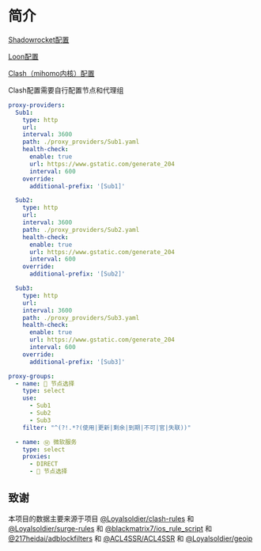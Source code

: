 # 简介
[Shadowrocket配置](https://raw.githubusercontent.com/mybeXX/Backup/main/Conf/Shadowrocket.conf) 

[Loon配置](https://raw.githubusercontent.com/mybeXX/Backup/main/Conf/Loon.conf) 

[Clash（mihomo内核）配置](https://raw.githubusercontent.com/mybeXX/Backup/main/Conf/Clash.yaml) 

Clash配置需要自行配置节点和代理组
```yaml
proxy-providers:
  Sub1:
    type: http
    url: 
    interval: 3600
    path: ./proxy_providers/Sub1.yaml
    health-check:
      enable: true
      url: https://www.gstatic.com/generate_204
      interval: 600
    override:
      additional-prefix: '[Sub1]'

  Sub2:
    type: http
    url: 
    interval: 3600
    path: ./proxy_providers/Sub2.yaml
    health-check:
      enable: true
      url: https://www.gstatic.com/generate_204
      interval: 600
    override:
      additional-prefix: '[Sub2]'

  Sub3:
    type: http
    url: 
    interval: 3600
    path: ./proxy_providers/Sub3.yaml
    health-check:
      enable: true
      url: https://www.gstatic.com/generate_204
      interval: 600
    override:
      additional-prefix: '[Sub3]'

proxy-groups:
  - name: 🚀 节点选择
    type: select
    use:
      - Sub1
      - Sub2
      - Sub3
    filter: "^(?!.*?(使用|更新|剩余|到期|不可|官|失联))"

  - name: Ⓜ️ 微软服务
    type: select
    proxies: 
      - DIRECT
      - 🚀 节点选择
```


## 致谢
本项目的数据主要来源于项目 [@Loyalsoldier/clash-rules](https://github.com/Loyalsoldier/clash-rules) 和 [@Loyalsoldier/surge-rules](https://github.com/Loyalsoldier/surge-rules) 和 [@blackmatrix7/ios_rule_script](https://github.com/blackmatrix7/ios_rule_script) 和 [@217heidai/adblockfilters](https://github.com/217heidai/adblockfilters) 和 [@ACL4SSR/ACL4SSR](https://github.com/ACL4SSR/ACL4SSR/tree/master) 和  [@Loyalsoldier/geoip](https://github.com/Loyalsoldier/geoip) 

